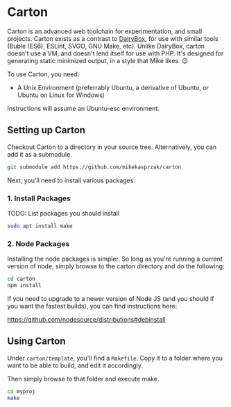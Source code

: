 # Carton
Carton is an advanced web toolchain for experimentation, and small projects. Carton exists as a contrast to [DairyBox](https://github.com/mikekasprzak/dairybox), for use with similar tools (Buble (ES6), ESLint, SVGO, GNU Make, etc). Unlike DairyBox, carton doesn't use a VM, and doesn't lend itself for use with PHP. It's designed for generating static minimized output, in a style that Mike likes. :wink:

To use Carton, you need:

* A Unix Environment (preferrably Ubuntu, a derivative of Ubuntu, or Ubuntu on Linux for Windows)

Instructions will assume an Ubuntu-esc environment.

## Setting up Carton

Checkout Carton to a directory in your source tree. Alternatively, you can add it as a submodule.

```bash
git submodule add https://github.com/mikekasprzak/carton
```

Next, you'll need to install various packages.

### 1. Install Packages

TODO: List packages you should install

```bash
sudo apt install make

```

### 2. Node Packages

Installing the node packages is simpler. So long as you're running a current version of node, simply browse to the carton directory and do the following:

```bash
cd carton
npm install
```

If you need to upgrade to a newer version of Node JS (and you should if you want the fastest builds), you can find instructions here:

https://github.com/nodesource/distributions#debinstall

## Using Carton

Under `carton/template`, you'll find a `Makefile`. Copy it to a folder where you want to be able to build, and edit it accordingly.

Then simply browse to that folder and execute make.

```bash
cd myproj
make
```
